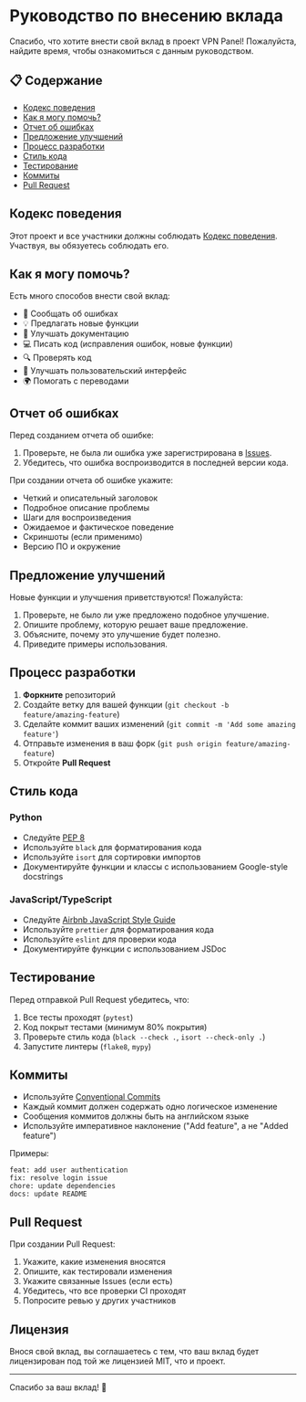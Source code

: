 # Руководство по внесению вклада

Спасибо, что хотите внести свой вклад в проект VPN Panel! Пожалуйста, найдите время, чтобы ознакомиться с данным руководством.

## 📋 Содержание

- [Кодекс поведения](#кодекс-поведения)
- [Как я могу помочь?](#как-я-могу-помочь)
- [Отчет об ошибках](#отчет-об-ошибках)
- [Предложение улучшений](#предложение-улучшений)
- [Процесс разработки](#процесс-разработки)
- [Стиль кода](#стиль-кода)
- [Тестирование](#тестирование)
- [Коммиты](#коммиты)
- [Pull Request](#pull-request)

## Кодекс поведения

Этот проект и все участники должны соблюдать [Кодекс поведения](CODE_OF_CONDUCT.md). Участвуя, вы обязуетесь соблюдать его.

## Как я могу помочь?

Есть много способов внести свой вклад:

- 🐞 Сообщать об ошибках
- 💡 Предлагать новые функции
- 📝 Улучшать документацию
- 💻 Писать код (исправления ошибок, новые функции)
- 🔍 Проверять код
- 🎨 Улучшать пользовательский интерфейс
- 🌍 Помогать с переводами

## Отчет об ошибках

Перед созданием отчета об ошибке:

1. Проверьте, не была ли ошибка уже зарегистрирована в [Issues](https://github.com/your-username/vpn-panel/issues).
2. Убедитесь, что ошибка воспроизводится в последней версии кода.

При создании отчета об ошибке укажите:

- Четкий и описательный заголовок
- Подробное описание проблемы
- Шаги для воспроизведения
- Ожидаемое и фактическое поведение
- Скриншоты (если применимо)
- Версию ПО и окружение

## Предложение улучшений

Новые функции и улучшения приветствуются! Пожалуйста:

1. Проверьте, не было ли уже предложено подобное улучшение.
2. Опишите проблему, которую решает ваше предложение.
3. Объясните, почему это улучшение будет полезно.
4. Приведите примеры использования.

## Процесс разработки

1. **Форкните** репозиторий
2. Создайте ветку для вашей функции (`git checkout -b feature/amazing-feature`)
3. Сделайте коммит ваших изменений (`git commit -m 'Add some amazing feature'`)
4. Отправьте изменения в ваш форк (`git push origin feature/amazing-feature`)
5. Откройте **Pull Request**

## Стиль кода

### Python

- Следуйте [PEP 8](https://www.python.org/dev/peps/pep-0008/)
- Используйте `black` для форматирования кода
- Используйте `isort` для сортировки импортов
- Документируйте функции и классы с использованием Google-style docstrings

### JavaScript/TypeScript

- Следуйте [Airbnb JavaScript Style Guide](https://github.com/airbnb/javascript)
- Используйте `prettier` для форматирования кода
- Используйте `eslint` для проверки кода
- Документируйте функции с использованием JSDoc

## Тестирование

Перед отправкой Pull Request убедитесь, что:

1. Все тесты проходят (`pytest`)
2. Код покрыт тестами (минимум 80% покрытия)
3. Проверьте стиль кода (`black --check .`, `isort --check-only .`)
4. Запустите линтеры (`flake8`, `mypy`)

## Коммиты

- Используйте [Conventional Commits](https://www.conventionalcommits.org/)
- Каждый коммит должен содержать одно логическое изменение
- Сообщения коммитов должны быть на английском языке
- Используйте императивное наклонение ("Add feature", а не "Added feature")

Примеры:
```
feat: add user authentication
fix: resolve login issue
chore: update dependencies
docs: update README
```

## Pull Request

При создании Pull Request:

1. Укажите, какие изменения вносятся
2. Опишите, как тестировали изменения
3. Укажите связанные Issues (если есть)
4. Убедитесь, что все проверки CI проходят
5. Попросите ревью у других участников

## Лицензия

Внося свой вклад, вы соглашаетесь с тем, что ваш вклад будет лицензирован под той же лицензией MIT, что и проект.

---

Спасибо за ваш вклад! 💙

